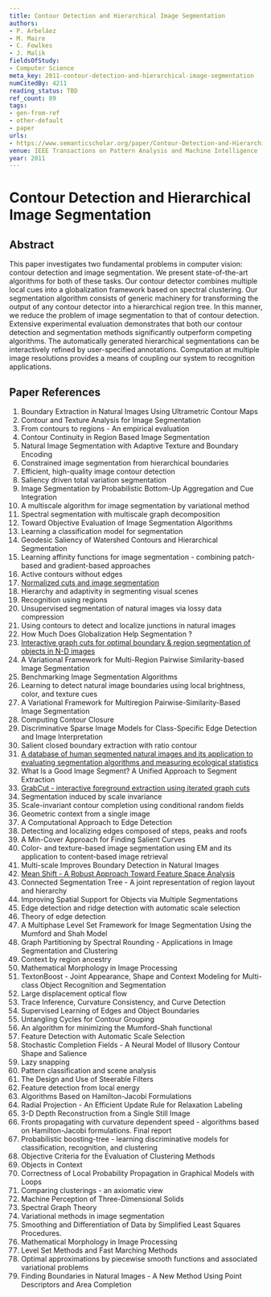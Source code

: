 ```yaml
---
title: Contour Detection and Hierarchical Image Segmentation
authors:
- P. Arbeláez
- M. Maire
- C. Fowlkes
- J. Malik
fieldsOfStudy:
- Computer Science
meta_key: 2011-contour-detection-and-hierarchical-image-segmentation
numCitedBy: 4211
reading_status: TBD
ref_count: 89
tags:
- gen-from-ref
- other-default
- paper
urls:
- https://www.semanticscholar.org/paper/Contour-Detection-and-Hierarchical-Image-Arbeláez-Maire/0e5a262bf59b68ba8a7a1103d16fa33a9f5ffc28?sort=total-citations
venue: IEEE Transactions on Pattern Analysis and Machine Intelligence
year: 2011
---
```


# Contour Detection and Hierarchical Image Segmentation

## Abstract

This paper investigates two fundamental problems in computer vision: contour detection and image segmentation. We present state-of-the-art algorithms for both of these tasks. Our contour detector combines multiple local cues into a globalization framework based on spectral clustering. Our segmentation algorithm consists of generic machinery for transforming the output of any contour detector into a hierarchical region tree. In this manner, we reduce the problem of image segmentation to that of contour detection. Extensive experimental evaluation demonstrates that both our contour detection and segmentation methods significantly outperform competing algorithms. The automatically generated hierarchical segmentations can be interactively refined by user-specified annotations. Computation at multiple image resolutions provides a means of coupling our system to recognition applications.

## Paper References

1. Boundary Extraction in Natural Images Using Ultrametric Contour Maps
2. Contour and Texture Analysis for Image Segmentation
3. From contours to regions - An empirical evaluation
4. Contour Continuity in Region Based Image Segmentation
5. Natural Image Segmentation with Adaptive Texture and Boundary Encoding
6. Constrained image segmentation from hierarchical boundaries
7. Efficient, high-quality image contour detection
8. Saliency driven total variation segmentation
9. Image Segmentation by Probabilistic Bottom-Up Aggregation and Cue Integration
10. A multiscale algorithm for image segmentation by variational method
11. Spectral segmentation with multiscale graph decomposition
12. Toward Objective Evaluation of Image Segmentation Algorithms
13. Learning a classification model for segmentation
14. Geodesic Saliency of Watershed Contours and Hierarchical Segmentation
15. Learning affinity functions for image segmentation - combining patch-based and gradient-based approaches
16. Active contours without edges
17. [Normalized cuts and image segmentation](1997-normalized-cuts-and-image-segmentation)
18. Hierarchy and adaptivity in segmenting visual scenes
19. Recognition using regions
20. Unsupervised segmentation of natural images via lossy data compression
21. Using contours to detect and localize junctions in natural images
22. How Much Does Globalization Help Segmentation ?
23. [Interactive graph cuts for optimal boundary & region segmentation of objects in N-D images](2001-interactive-graph-cuts-for-optimal-boundary-region-segmentation-of-objects-in-n-d-images)
24. A Variational Framework for Multi-Region Pairwise Similarity-based Image Segmentation
25. Benchmarking Image Segmentation Algorithms
26. Learning to detect natural image boundaries using local brightness, color, and texture cues
27. A Variational Framework for Multiregion Pairwise-Similarity-Based Image Segmentation
28. Computing Contour Closure
29. Discriminative Sparse Image Models for Class-Specific Edge Detection and Image Interpretation
30. Salient closed boundary extraction with ratio contour
31. [A database of human segmented natural images and its application to evaluating segmentation algorithms and measuring ecological statistics](2001-a-database-of-human-segmented-natural-images-and-its-application-to-evaluating-segmentation-algorithms-and-measuring-ecological-statistics)
32. What Is a Good Image Segment? A Unified Approach to Segment Extraction
33. [GrabCut - interactive foreground extraction using iterated graph cuts](2004-grabcut-interactive-foreground-extraction-using-iterated-graph-cuts)
34. Segmentation induced by scale invariance
35. Scale-invariant contour completion using conditional random fields
36. Geometric context from a single image
37. A Computational Approach to Edge Detection
38. Detecting and localizing edges composed of steps, peaks and roofs
39. A Min-Cover Approach for Finding Salient Curves
40. Color- and texture-based image segmentation using EM and its application to content-based image retrieval
41. Multi-scale Improves Boundary Detection in Natural Images
42. [Mean Shift - A Robust Approach Toward Feature Space Analysis](2002-mean-shift-a-robust-approach-toward-feature-space-analysis)
43. Connected Segmentation Tree - A joint representation of region layout and hierarchy
44. Improving Spatial Support for Objects via Multiple Segmentations
45. Edge detection and ridge detection with automatic scale selection
46. Theory of edge detection
47. A Multiphase Level Set Framework for Image Segmentation Using the Mumford and Shah Model
48. Graph Partitioning by Spectral Rounding - Applications in Image Segmentation and Clustering
49. Context by region ancestry
50. Mathematical Morphology in Image Processing
51. TextonBoost - Joint Appearance, Shape and Context Modeling for Multi-class Object Recognition and Segmentation
52. Large displacement optical flow
53. Trace Inference, Curvature Consistency, and Curve Detection
54. Supervised Learning of Edges and Object Boundaries
55. Untangling Cycles for Contour Grouping
56. An algorithm for minimizing the Mumford-Shah functional
57. Feature Detection with Automatic Scale Selection
58. Stochastic Completion Fields - A Neural Model of Illusory Contour Shape and Salience
59. Lazy snapping
60. Pattern classification and scene analysis
61. The Design and Use of Steerable Filters
62. Feature detection from local energy
63. Algorithms Based on Hamilton-Jacobi Formulations
64. Radial Projection - An Efficient Update Rule for Relaxation Labeling
65. 3-D Depth Reconstruction from a Single Still Image
66. Fronts propagating with curvature dependent speed - algorithms based on Hamilton-Jacobi formulations. Final report
67. Probabilistic boosting-tree - learning discriminative models for classification, recognition, and clustering
68. Objective Criteria for the Evaluation of Clustering Methods
69. Objects in Context
70. Correctness of Local Probability Propagation in Graphical Models with Loops
71. Comparing clusterings - an axiomatic view
72. Machine Perception of Three-Dimensional Solids
73. Spectral Graph Theory
74. Variational methods in image segmentation
75. Smoothing and Differentiation of Data by Simplified Least Squares Procedures.
76. Mathematical Morphology in Image Processing
77. Level Set Methods and Fast Marching Methods
78. Optimal approximations by piecewise smooth functions and associated variational problems
79. Finding Boundaries in Natural Images - A New Method Using Point Descriptors and Area Completion
